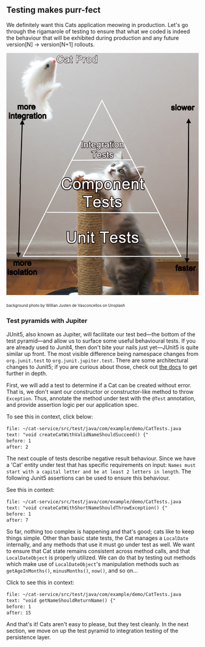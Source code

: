 ## Testing makes purr-fect

We definitely want this Cats application meowing in production.
Let's go through the rigamarole of testing to ensure that what we coded is indeed
the behaviour that will be exhibited during production and any future
version[N] -> version[N+1] rollouts.

![alt_text](images/cat-test-pyramid2.png "Test pyramid - background photo by Willian Justen de Vasconcellos on Unsplash")

<font size="1"> background photo by Willian Justen de Vasconcellos on Unsplash</font> 
### Test pyramids with Jupiter

JUnit5, also known as Jupiter, will facilitate our test bed—the bottom of the test pyramid—and allow us to surface some useful behavioural tests. If you are already used to Junit4, then don't bite your nails just yet—JUnit5 is quite similar up front. The most visible difference being namespace changes from `org.junit.test` to `org.junit.jupiter.test`. There are some architectural changes to Junit5; if you are curious about those, check out [the docs](https://junit.org/junit5/docs/current/user-guide/) to get further in depth. 

First, we will add a test to determine if a Cat can be created without error. That is, we don't want our constructor
or constructor-like method to throw `Exception`. Thus, annotate the method under test with the `@Test` annotation, 
and provide assertion logic per our application spec.

To see this in context, click below:

```editor:select-matching-text
file: ~/cat-service/src/test/java/com/example/demo/CatTests.java
text: "void createCatWithValidNameShouldSucceed() {"
before: 1
after: 2
```

The next couple of tests describe negative result behaviour. Since we have a 'Cat' entity under test that has specific requirements on input: `Names must start with a capital letter and be at least 2 letters in length`. The following Junit5 assertions can be used to ensure this behaviour.

See this in context:

```editor:select-matching-text
file: ~/cat-service/src/test/java/com/example/demo/CatTests.java
text: "void createCatWithShortNameShouldThrowException() {"
before: 1
after: 7
```

So far, nothing too complex is happening and that's good; cats like to keep things simple. Other than basic state tests, the Cat manages a `LocalDate` internally, and any methods that use it must go under test as well. We want to ensure that Cat state remains consistent across method calls, and that 
`LocalDateObject` is properly utilized. We can do that by testing out methods which make use of `LocalDateObject`'s manipulation methods such as `getAgeInMonths()`, `minusMonths()`, `now()`, and so on...


Click to see this in context:

```editor:select-matching-text
file: ~/cat-service/src/test/java/com/example/demo/CatTests.java
text: "void getNameShouldReturnName() {"
before: 1
after: 15
```

And that's it! Cats aren't easy to please, but they test cleanly. In the next section, we move on up the test pyramid to integration testing of the persistence layer.